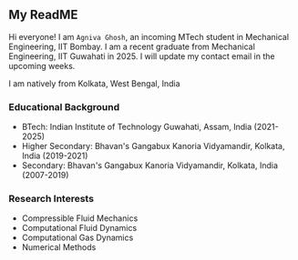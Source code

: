 ## My ReadME

Hi everyone!
I am `Agniva Ghosh`, an incoming MTech student in Mechanical Engineering, IIT Bombay. I am a recent graduate from Mechanical Engineering, IIT Guwahati in 2025.
I will update my contact email in the upcoming weeks.

I am natively from Kolkata, West Bengal, India

### Educational Background
- BTech: Indian Institute of Technology Guwahati, Assam, India (2021-2025)
- Higher Secondary: Bhavan's Gangabux Kanoria Vidyamandir, Kolkata, India (2019-2021)
- Secondary: Bhavan's Gangabux Kanoria Vidyamandir, Kolkata, India (2007-2019)

### Research Interests
- Compressible Fluid Mechanics
- Computational Fluid Dynamics
- Computational Gas Dynamics
- Numerical Methods
<!--
**agnivaInd/agnivaInd** is a ✨ _special_ ✨ repository because its `README.md` (this file) appears on your GitHub profile.

Here are some ideas to get you started:

- 🔭 I’m currently working on ...
- 🌱 I’m currently learning ...
- 👯 I’m looking to collaborate on ...
- 🤔 I’m looking for help with ...
- 💬 Ask me about ...
- 📫 How to reach me: ...
- 😄 Pronouns: ...
- ⚡ Fun fact: ...
-->
